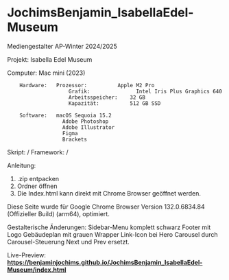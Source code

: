 # JochimsBenjamin_IsabellaEdel-Museum

Mediengestalter AP-Winter 2024/2025

Projekt: Isabella Edel Museum

Computer: 	Mac mini (2023)

		Hardware: 	Prozessor:    		Apple M2 Pro
				        Grafik:	 		      Intel Iris Plus Graphics 640
				        Arbeitsspeicher:	32 GB
				        Kapazität:		    512 GB SSD

		Software:	macOS Sequoia 15.2
				      Adobe Photoshop
				      Adobe Illustrator
				      Figma
				      Brackets

Skript: 	/
Framework: 	/

Anleitung:
1. .zip entpacken
2. Ordner öffnen
3. Die Index.html kann direkt mit Chrome Browser geöffnet werden.

Diese Seite wurde für Google Chrome Browser Version 132.0.6834.84 (Offizieller Build) (arm64), optimiert.

Gestalterische Änderungen: 	Sidebar-Menu komplett schwarz
					Footer mit Logo
					Gebäudeplan mit grauen Wrapper
					Link-Icon bei Hero Carousel durch Carousel-Steuerung Next und Prev ersetzt.

  Live-Preview: **https://benjaminjochims.github.io/JochimsBenjamin_IsabellaEdel-Museum/index.html**
					



